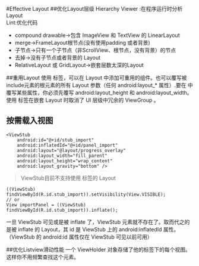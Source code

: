 #Effective Layout
##优化Layout层级
Hierarchy Viewer :在程序运行时分析 Layout  
Lint:优化代码

* compound drawable->包含 ImageView 和 TextView 的 LinearLayout
* merge->FrameLayout根节点(没有使用padding 或者背景)
* 子节点->只有一个子节点（非ScrollView、根节点，没有背景）的节点
* 去掉->没有子节点或者背景的 Layout 
* RelativeLayout 或 GridLayout->嵌套层数太深的Layout

##<include/>重用Layout
使用 <include> 标签，可以在 Layout 中添加可重用的组件。也可以覆写被include元素的根元素的所有 Layout 参数（任何 android:layout_* 属性）.要在 <include> 中覆写某些属性，你必须先覆写 android:layout_height 和 android:layout_width。
使用<merge/> 标签在嵌套 Layout 时取消了 UI 层级中冗余的 ViewGroup 。

## 按需载入视图
```
<ViewStub
    android:id="@+id/stub_import"
    android:inflatedId="@+id/panel_import"
    android:layout="@layout/progress_overlay"
    android:layout_width="fill_parent"
    android:layout_height="wrap_content"
    android:layout_gravity="bottom" />
```
>ViewStub目前不支持使用 <merge/> 标签的 Layout

```
((ViewStub) findViewById(R.id.stub_import)).setVisibility(View.VISIBLE);
// or
View importPanel = ((ViewStub) findViewById(R.id.stub_import)).inflate();
```
一旦 ViewStub 可见或是被 inflate 了，ViewStub 元素就不存在了。取而代之的是被 inflate 的 Layout，其 id 是 ViewStub 上的 android:inflatedId 属性。（ViewStub 的 android:id 属性仅在 ViewStub 可见以前可用）

##优化Listview滑动性能
一个 ViewHolder 对象存储了他的标签下的每个视图。这样你不用频繁查找这个元素。